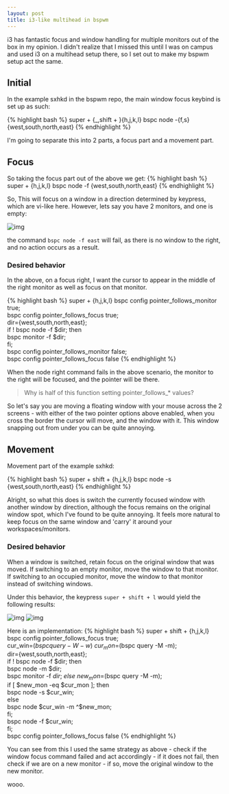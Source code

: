 ```yaml
---
layout: post
title: i3-like multihead in bspwm
---
```


i3 has fantastic focus and window handling for multiple monitors out of the box in my opinion. I didn't realize that I missed this until I was on campus and used i3 on a multihead setup there, so I set out to make my bspwm setup act the same.

## Initial
In the example sxhkd in the bspwm repo, the main window focus keybind is set up as such:

{% highlight bash %}
super + {_,shift + }{h,j,k,l}
    bspc node -{f,s} {west,south,north,east}
{% endhighlight %}

I'm going to separate this into 2 parts, a focus part and a movement part.

## Focus

So taking the focus part out of the above we get:
{% highlight bash %}
super + {h,j,k,l}
    bspc node -f {west,south,north,east}
{% endhighlight %}

So, This will focus on a window in a direction determined by keypress, which are vi-like here. However, lets say you have 2 monitors, and one is empty:

![img](http://i.imgur.com/5VBlIjn.png)

the command `bspc node -f east` will fail, as there is no window to the right, and no action occurs as a result.


### Desired behavior

In the above, on a focus right, I want the cursor to appear in the middle of the right monitor as well as focus on that monitor.

{% highlight bash %}
super + {h,j,k,l}
    bspc config pointer_follows_monitor true; \
    bspc config pointer_follows_focus true; \
    dir={west,south,north,east}; \
        if ! bspc node -f $dir; then \
    bspc monitor -f $dir; \
    fi; \
    bspc config pointer_follows_monitor false; \
    bspc config pointer_follows_focus false
{% endhighlight %}

When the node right command fails in the above scenario, the monitor to the right will be focused, and the pointer will be there.

> Why is half of this function setting pointer_follows_* values?

So let's say you are moving a floating window with your mouse across the 2 screens - with either of the two pointer options above enabled, when you cross the border the cursor will move, and the window with it. This window snapping out from under you can be quite annoying.

## Movement

Movement part of the example sxhkd:

{% highlight bash %}
super + shift + {h,j,k,l}
    bspc node -s {west,south,north,east}
{% endhighlight %}

Alright, so what this does is switch the currently focused window with another window by direction, although the focus remains on the original window spot, which I've found to be quite annoying. It feels more natural to keep focus on the same window and 'carry' it around your workspaces/monitors.

### Desired behavior

When a window is switched, retain focus on the original window that was moved. If switching to an empty monitor, move the window to that monitor. If switching to an occupied monitor, move the window to that monitor instead of switching windows.

Under this behavior, the keypress `super + shift + l` would yield the following results:

![img](http://i.imgur.com/ofjhFSP.png)
![img](http://i.imgur.com/HyahZTU.png)

Here is an implementation:
{% highlight bash %}
super + shift + {h,j,k,l}
    bspc config pointer_follows_focus true; \
    cur_win=$(bspc query -W -w) \
    cur_mon=$(bspc query -M -m); \
    dir={west,south,north,east}; \
    if ! bspc node -f $dir; then \
        bspc node -m $dir; \
        bspc monitor -f $dir; \
    else \
        new_mon=$(bspc query -M -m); \
        if [ $new_mon -eq $cur_mon ]; then \
            bspc node -s $cur_win; \
        else \
            bspc node $cur_win -m ^$new_mon; \
        fi; \
    bspc node -f $cur_win; \
    fi; \
    bspc config pointer_follows_focus false
{% endhighlight %}

You can see from this I used the same strategy as above - check if the window focus command failed and act accordingly - if it does not fail, then check if we are on a new monitor - if so, move the original window to the new monitor.

wooo.
